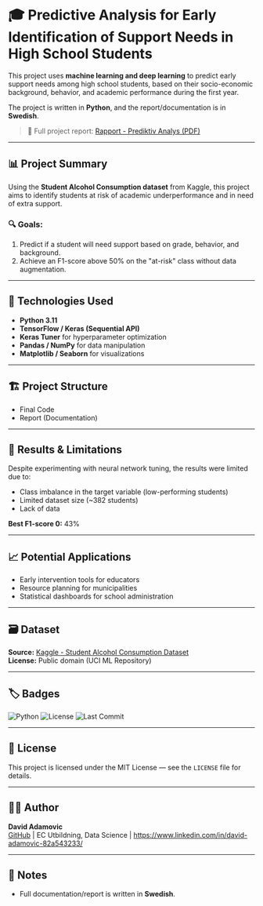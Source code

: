 # 🎓 Predictive Analysis for Early Identification of Support Needs in High School Students

This project uses **machine learning and deep learning** to predict early support needs among high school students, based on their socio-economic background, behavior, and academic performance during the first year.

The project is written in **Python**, and the report/documentation is in **Swedish**.

> 📘 Full project report: [Rapport - Prediktiv Analys (PDF)](link-to-uploaded-file-if-hosted)

---

## 📊 Project Summary

Using the **Student Alcohol Consumption dataset** from Kaggle, this project aims to identify students at risk of academic underperformance and in need of extra support.

### 🔍 Goals:
1. Predict if a student will need support based on grade, behavior, and background.
2. Achieve an F1-score above 50% on the "at-risk" class without data augmentation.

---

## 🧠 Technologies Used

- **Python 3.11**
- **TensorFlow / Keras (Sequential API)**
- **Keras Tuner** for hyperparameter optimization
- **Pandas / NumPy** for data manipulation
- **Matplotlib / Seaborn** for visualizations

---

## 🏗️ Project Structure

- Final Code
- Report (Documentation)

---

## 🧪 Results & Limitations

Despite experimenting with neural network tuning, the results were limited due to:
- Class imbalance in the target variable (low-performing students)
- Limited dataset size (~382 students)
- Lack of data 

**Best F1-score 0:** 43%  

---

## 📈 Potential Applications

- Early intervention tools for educators
- Resource planning for municipalities
- Statistical dashboards for school administration

---

## 🗃️ Dataset

**Source:** [Kaggle - Student Alcohol Consumption Dataset](https://www.kaggle.com/datasets/uciml/student-alcohol-consumption)  
**License:** Public domain (UCI ML Repository)

---

## 🏷️ Badges

![Python](https://img.shields.io/badge/Python-3.11-blue)
![License](https://img.shields.io/github/license/davidadamovic/Healthcare_App)
![Last Commit](https://img.shields.io/github/last-commit/davidadamovic/Healthcare_App)

---

## 📄 License

This project is licensed under the MIT License — see the `LICENSE` file for details.

---

## 🙋‍♂️ Author

**David Adamovic**  
[GitHub](https://github.com/davidadamovic) | EC Utbildning, Data Science | https://www.linkedin.com/in/david-adamovic-82a543233/ 

---

## 📝 Notes

- Full documentation/report is written in **Swedish**.


